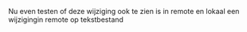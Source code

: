 Nu even testen of deze wijziging ook te zien is in remote en lokaal 
een wijzigingin remote op tekstbestand
